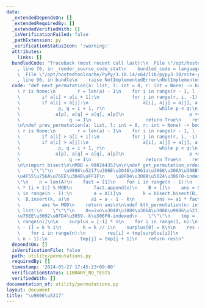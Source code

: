 ```yaml
---
data:
  _extendedDependsOn: []
  _extendedRequiredBy: []
  _extendedVerifiedWith: []
  _isVerificationFailed: false
  _pathExtension: py
  _verificationStatusIcon: ':warning:'
  attributes:
    links: []
  bundledCode: "Traceback (most recent call last):\n  File \"/opt/hostedtoolcache/PyPy/3.10.14/x64/lib/pypy3.10/site-packages/onlinejudge_verify/documentation/build.py\"\
    , line 76, in _render_source_code_stat\n    bundled_code = language.bundle(\n\
    \  File \"/opt/hostedtoolcache/PyPy/3.10.14/x64/lib/pypy3.10/site-packages/onlinejudge_verify/languages/python.py\"\
    , line 96, in bundle\n    raise NotImplementedError\nNotImplementedError\n"
  code: "def next_permutation(a: list, l: int = 0, r: int = None) -> bool:\n    if\
    \ r is None:\n        r = len(a) - 1\n    for i in range(r - 1, l - 1, -1):\n\
    \        if a[i] < a[i + 1]:\n            for j in range(r, i, -1):\n        \
    \        if a[i] < a[j]:\n                    a[i], a[j] = a[j], a[i]\n      \
    \              p, q = i + 1, r\n                    while p < q:\n           \
    \             a[p], a[q] = a[q], a[p]\n                        p += 1\n      \
    \                  q -= 1\n                    return True\n    return False\n\
    \n\ndef prev_permutation(a: list, l: int = 0, r: int = None) -> bool:\n    if\
    \ r is None:\n        r = len(a) - 1\n    for i in range(r - 1, l - 1, -1):\n\
    \        if a[i] > a[i + 1]:\n            for j in range(r, i, -1):\n        \
    \        if a[i] > a[j]:\n                    a[i], a[j] = a[j], a[i]\n      \
    \              p, q = i + 1, r\n                    while p < q:\n           \
    \             a[p], a[q] = a[q], a[p]\n                        p += 1\n      \
    \                  q -= 1\n                    return True\n    return False\n\
    \n\nimport bisect\n\nMOD = 998244353\n\n\ndef get_permutation_order(A: list):\n\
    \    \"\"\"\n    \u9806\u5217\u306E\u3046\u3061a\u3068\u306A\u308B\u306E\u306F\
    \u4F55\u756A\u76EE\u304B\uFF1F\n    \u8FD4\u308A\u5024\u306F0-indexed\n    \"\"\
    \"\n    n = len(A)\n    fact = [1]\n    for i in range(n - 1):\n        x = (fact[-1]\
    \ * (i + 1)) % MOD\n        fact.append(x)\n    B = []\n    ans = 0\n    for i\
    \ in range(n - 1):\n        a = A[i]\n        k = bisect.bisect(B, a)\n      \
    \  B.insert(k, a)\n        a1 = a - 1 - k\n        ans += a1 * fact[n - 1 - i]\n\
    \        ans %= MOD\n    return ans\n\n\ndef kth_permutation(n: int, k: int) ->\
    \ list:\n    \"\"\"\n    0<=i<n\u304B\u3089\u306A\u308B\u9806\u5217\u306Ek\u756A\
    \u76EE\u3092\u8FD4\u3059. k\u306F0-indexed\n    \"\"\"\n    tmp = [i for i in\
    \ range(n)]\n\n    surplus = [-1] * n\n    for i in range(1, n):\n        surplus[n\
    \ - i] = k % i\n        k = k // i\n    surplus[0] = k\n\n    res = [-1] * n\n\
    \    for i in range(n):\n        res[i] = tmp[surplus[i]]\n        for j in range(surplus[i],\
    \ n - 1):\n            tmp[j] = tmp[j + 1]\n    return res\n"
  dependsOn: []
  isVerificationFile: false
  path: utility/permutations.py
  requiredBy: []
  timestamp: '2024-05-27 17:45:23+09:00'
  verificationStatus: LIBRARY_NO_TESTS
  verifiedWith: []
documentation_of: utility/permutations.py
layout: document
title: "\u9806\u5217"
---
```


